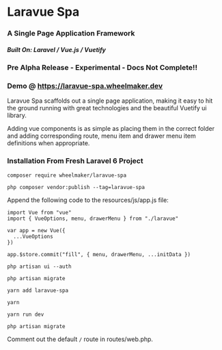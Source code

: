 # Laravue Spa

### A Single Page Application Framework

##### Built On: Laravel / Vue.js / Vuetify

### Pre Alpha Release - Experimental - Docs Not Complete!!

### Demo @ https://laravue-spa.wheelmaker.dev

Laravue Spa scaffolds out a single page application, making it easy to hit the ground running with great technologies and the beautiful Vuetify ui library.

Adding vue components is as simple as placing them in the correct folder and adding corresponding route, menu item and drawer menu item definitions when appropriate.

### Installation From Fresh Laravel 6 Project

`composer require wheelmaker/laravue-spa`

`php composer vendor:publish --tag=laravue-spa`

Append the following code to the resources/js/app.js file:

    import Vue from "vue"
    import { VueOptions, menu, drawerMenu } from "./laravue"

    var app = new Vue({
      ...VueOptions
    })

    app.$store.commit("fill", { menu, drawerMenu, ...initData })

`php artisan ui --auth`

`php artisan migrate`

`yarn add laravue-spa`

`yarn`

`yarn run dev`

`php artisan migrate`

Comment out the default `/` route in routes/web.php.
